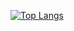 [![Top Langs](https://github-readme-stats.vercel.app/api/top-langs/?username=FinOCE&layout=compact&theme=dark)](https://github.com/anuraghazra/github-readme-stats)
